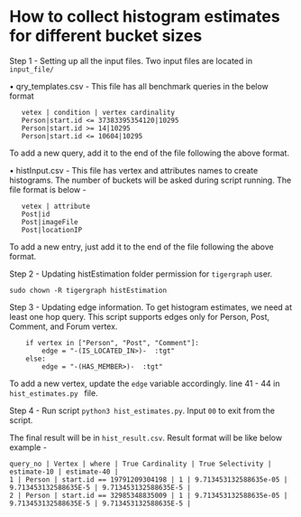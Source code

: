 # How to collect histogram estimates for different bucket sizes

Step 1 - 
Setting up all the input files. Two input files are located in ```input_file/``` 

• qry_templates.csv - This file has all benchmark queries in the below format
```
   vetex | condition | vertex cardinality 
   Person|start.id <= 37383395354120|10295 
   Person|start.id >= 14|10295 
   Person|start.id <= 10604|10295 
```
To add a new query, add it to the end of the file following the above format.

• histInput.csv - This file has vertex and attributes names to create histograms. The number of buckets will be asked during script running. The file format is below -
```
   vetex | attribute
   Post|id
   Post|imageFile
   Post|locationIP 
```
To add a new entry, just add it to the end of the file following the above format.

Step 2 - 
Updating histEstimation folder permission for ```tigergraph``` user.
```
sudo chown -R tigergraph histEstimation
```

Step 3 - 
Updating edge information. To get histogram estimates, we need at least one hop query. This script supports edges only for Person, Post, Comment, and Forum vertex.
```
    if vertex in ["Person", "Post", "Comment"]:
        edge = "-(IS_LOCATED_IN>)-  :tgt"
    else:
        edge = "-(HAS_MEMBER>)-  :tgt"
```
To add a new vertex, update the ```edge``` variable accordingly. line 41 - 44 in ```hist_estimates.py ``` file.

Step 4 -
Run script ```python3 hist_estimates.py```. Input ```00``` to exit from the script.

The final result will be in ```hist_result.csv```. Result format will be like below example -
```
query_no | Vertex | where | True Cardinality | True Selectivity | estimate-10 | estimate-40 | 
1 | Person | start.id == 19791209304198 | 1 | 9.713453132588635e-05 | 9.713453132588635E-5 | 9.713453132588635E-5 | 
2 | Person | start.id == 32985348835009 | 1 | 9.713453132588635e-05 | 9.713453132588635E-5 | 9.713453132588635E-5 | 
```
